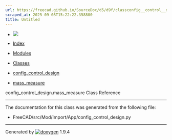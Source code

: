 ```yaml
---
url: https://freecad.github.io/SourceDoc/d5/d9f/classconfig__control__design_1_1mass__measure.html
scraped_at: 2025-09-08T15:22:22.358800
title: Untitled
---
```


  * [ ![](https://www.freecad.org/svg/logo-freecad.svg) ](https://freecadweb.org "FreeCAD")
  * [Index](../../index.html "Index")
  * [Modules](../../modules.html "Modules list")
  * [Classes](../../annotated.html "Annotated list")

  * [config_control_design](../../d4/d07/namespaceconfig__control__design.html)
  * [mass_measure](../../d5/d9f/classconfig__control__design_1_1mass__measure.html)

config_control_design.mass_measure Class Reference

* * *

The documentation for this class was generated from the following file:

  * FreeCAD/src/Mod/Import/App/config_control_design.py

* * *

Generated by
[![doxygen](../../doxygen.svg)](https://www.doxygen.org/index.html) 1.9.4

